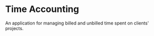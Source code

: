# Time Accounting 

An application for managing billed and unbilled time spent on clients' projects.

